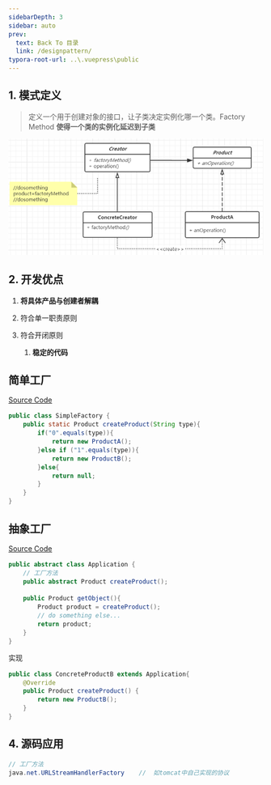 ```yaml
---
sidebarDepth: 3
sidebar: auto
prev:
  text: Back To 目录
  link: /designpattern/
typora-root-url: ..\.vuepress\public
---
```




## 1. 模式定义

> 定义一个用于创建对象的接口，让子类决定实例化哪一个类。Factory Method **使得一个类的实例化延迟到子类**

<img src="/images/designpattern/image-20210327152534426.png" alt="image-20210327152534426" />

## 2. 开发优点

1. **将具体产品与创建者解耦**

2. 符合单一职责原则

3. 符合开闭原则

   1. **稳定的代码**






## 简单工厂

[Source Code](https://github.com/Q10Viking/learncode/tree/main/designpattern/src/org/hzz/factory/simple)

```java
public class SimpleFactory {
    public static Product createProduct(String type){
        if("0".equals(type)){
            return new ProductA();
        }else if ("1".equals(type)){
            return new ProductB();
        }else{
            return null;
        }
    }
}
```



## 抽象工厂

[Source Code](https://github.com/Q10Viking/learncode/tree/main/designpattern/src/org/hzz/factory/abstractfactory)

```java
public abstract class Application {
    // 工厂方法
    public abstract Product createProduct();

    public Product getObject(){
        Product product = createProduct();
        // do something else...
        return product;
    }
}
```

实现

```java
public class ConcreteProductB extends Application{
    @Override
    public Product createProduct() {
        return new ProductB();
    }
}
```



## 4. 源码应用

```java
// 工厂方法 
java.net.URLStreamHandlerFactory 	//	如tomcat中自己实现的协议
```

   

   